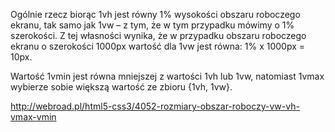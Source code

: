 Ogólnie rzecz biorąc 1vh jest równy 1% wysokości obszaru roboczego ekranu, tak samo jak 1vw – z tym, że w tym przypadku mówimy o 1% szerokości. Z tej własności wynika, że w przypadku obszaru roboczego ekranu o szerokości 1000px wartość dla 1vw jest równa: 1% x 1000px = 10px.

Wartość 1vmin jest równa mniejszej z wartości 1vh lub 1vw, natomiast 1vmax wybierze sobie większą wartość ze zbioru {1vh, 1vw}.

http://webroad.pl/html5-css3/4052-rozmiary-obszar-roboczy-vw-vh-vmax-vmin